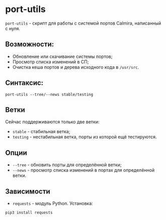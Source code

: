 # port-utils

`port-utils` - скрипт для работы с системой портов Calmira, написанный с нуля.

## Возможности:

* Обновление или скачивание системы портов;
* Просмотр списка изменений в СП;
* Очистка кеша портов и дерева исходного кода в `/usr/src`.

## Синтаксис:

```
port-utils --tree/--news stable/testing
```

## Ветки

Сейчас поддерживаются только две ветки:

* `stable` - стабильная ветка;
* `testing` - нестабильная ветка, порты из которой ещё тестируются.

## Опции

* `--tree` - обновить порты для определённой ветки;
* `--news` - просмотр списка изменений в портах для определённой ветки.

## Зависимости

* `requests` - модуль Python. Установка:

```python
pip3 install requests
```
